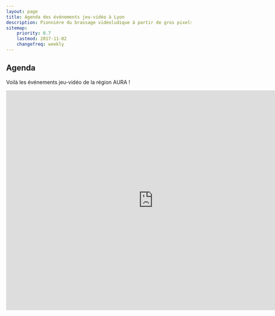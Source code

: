 ```yaml
---
layout: page
title: Agenda des événements jeu-vidéo à Lyon
description: Pionnière du brassage vidéoludique à partir de gros pixels non-aliasés, l’association Lyon Game Dev mélange l’écosystème professionnel du jeu-vidéo lyonnais depuis 2013.
sitemap:
    priority: 0.7
    lastmod: 2017-11-02
    changefreq: weekly
---
```

## Agenda

Voilà les événements jeu-vidéo de la région AURA !

<iframe src="https://calendar.google.com/calendar/embed?src=26iqdcbnisufhbtcq470u4d2qc%40group.calendar.google.com&ctz=Europe%2FParis" style="border: 0" width="800" height="600" frameborder="0" scrolling="no"></iframe>